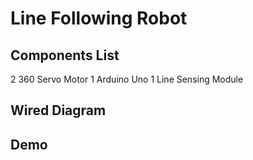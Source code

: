 # Line Following Robot

## Components List
2	360 Servo	Motor
1	Arduino Uno
1	Line Sensing Module

## Wired Diagram

## Demo
